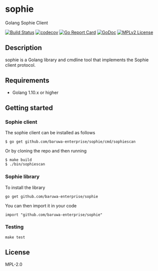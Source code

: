 # sophie

Golang Sophie Client

[![Build Status](https://travis-ci.org/baruwa-enterprise/sophie.svg?branch=master)](https://travis-ci.org/baruwa-enterprise/sophie)
[![codecov](https://codecov.io/gh/baruwa-enterprise/sophie/branch/master/graph/badge.svg)](https://codecov.io/gh/baruwa-enterprise/sophie)
[![Go Report Card](https://goreportcard.com/badge/github.com/baruwa-enterprise/sophie)](https://goreportcard.com/report/github.com/baruwa-enterprise/sophie)
[![GoDoc](https://godoc.org/github.com/baruwa-enterprise/sophie?status.svg)](https://godoc.org/github.com/baruwa-enterprise/sophie)
[![MPLv2 License](https://img.shields.io/badge/license-MPLv2-blue.svg?style=flat-square)](https://www.mozilla.org/MPL/2.0/)

## Description

sophie is a Golang library and cmdline tool that implements the
Sophie client protocol.

## Requirements

* Golang 1.10.x or higher

## Getting started

### Sophie client

The sophie client can be installed as follows

```console
$ go get github.com/baruwa-enterprise/sophie/cmd/sophiescan
```

Or by cloning the repo and then running

```console
$ make build
$ ./bin/sophiescan
```

### Sophie library

To install the library

```console
go get github.com/baruwa-enterprise/sophie
```

You can then import it in your code

```golang
import "github.com/baruwa-enterprise/sophie"
```

### Testing

``make test``

## License

MPL-2.0
